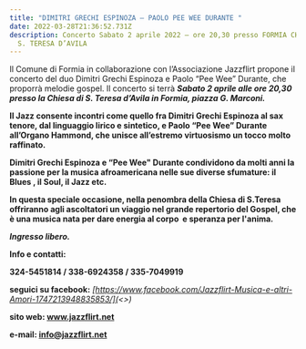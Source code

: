 ```yaml
---
title: "DIMITRI GRECHI ESPINOZA – PAOLO PEE WEE DURANTE "
date: 2022-03-28T21:36:52.731Z
description: Concerto Sabato 2 aprile 2022 – ore 20,30 presso FORMIA CHIESA DI
  S. TERESA D’AVILA
---
```

Il Comune di Formia in collaborazione con l’Associazione Jazzflirt propone il concerto del duo Dimitri Grechi Espinoza e Paolo “Pee Wee” Durante, che proporrà melodie gospel. Il concerto si terrà ***Sabato 2 aprile alle ore 20,30 presso la Chiesa di S. Teresa d’Avila in Formia, piazza G. Marconi.***

**Il Jazz consente incontri come quello fra Dimitri Grechi Espinoza al sax tenore, dal linguaggio lirico e sintetico, e Paolo “Pee Wee” Durante all’Organo Hammond, che unisce all’estremo virtuosismo un tocco molto raffinato.**

**Dimitri Grechi Espinoza e “Pee Wee" Durante condividono da molti anni la passione per la musica afroamericana nelle sue diverse sfumature: il Blues , il Soul, il Jazz etc.**

**In questa speciale occasione, nella penombra della Chiesa di S.Teresa offriranno agli ascoltatori un viaggio nel grande repertorio del Gospel, che è una musica nata per dare energia al corpo  e speranza per l'anima.**

***Ingresso libero.***

**Info e contatti:**

**324-5451814 / 338-6924358 / 335-7049919**

**seguici su facebook:** *[https://www.facebook.com/Jazzflirt-Musica-e-altri-Amori-1747213948835853/](<>)*

**sito web: www.jazzflirt.net**

**e-mail: [info@jazzflirt.net](mailto:info@jazzflirt.net)**